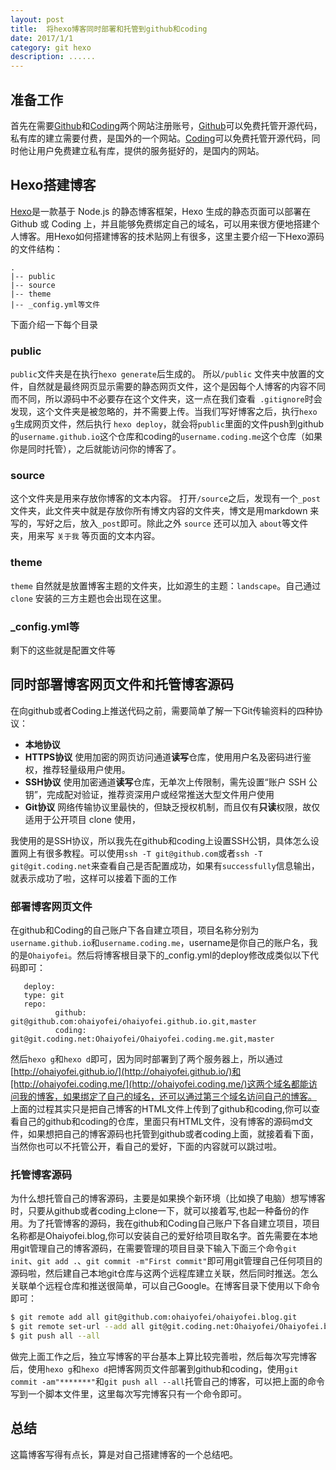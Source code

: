 ```yaml
---
layout: post
title:  将hexo博客同时部署和托管到github和coding
date: 2017/1/1
category: git hexo
description: ......
---
```


## 准备工作

首先在需要[Github](github.com)和[Coding](coding.net)两个网站注册账号，[Github](github.com)可以免费托管开源代码，私有库的建立需要付费，是国外的一个网站。[Coding](coding.net)可以免费托管开源代码，同时他让用户免费建立私有库，提供的服务挺好的，是国内的网站。

## Hexo搭建博客

[Hexo](http://hexo.io)是一款基于 Node.js 的静态博客框架，Hexo 生成的静态页面可以部署在 Github 或 Coding 上，并且能够免费绑定自己的域名，可以用来很方便地搭建个人博客。用Hexo如何搭建博客的技术贴网上有很多，这里主要介绍一下Hexo源码的文件结构：

~~~
.
|-- public
|-- source
|-- theme
|-- _config.yml等文件
~~~
下面介绍一下每个目录
### public
  `public`文件夹是在执行`hexo generate`后生成的。
所以`/public` 文件夹中放置的文件，自然就是最终网页显示需要的静态网页文件，这个是因每个人博客的内容不同而不同，所以源码中不必要存在这个文件夹，这一点在我们查看` .gitignore`时会发现，这个文件夹是被忽略的，并不需要上传。当我们写好博客之后，执行`hexo g`生成网页文件，然后执行 `hexo deploy`，就会将`public`里面的文件push到github的`username.github.io`这个仓库和coding的`username.coding.me`这个仓库（如果你是同时托管），之后就能访问你的博客了。
### source
这个文件夹是用来存放你博客的文本内容。
打开`/source`之后，发现有一个`_post`文件夹，此文件夹中就是存放你所有博文内容的文件夹，博文是用markdown 来写的，写好之后，放入`_post`即可。除此之外 `source` 还可以加入 `about`等文件夹，用来写 `关于我` 等页面的文本内容。
### theme
`theme` 自然就是放置博客主题的文件夹，比如源生的主题：`landscape`。自己通过`clone` 安装的三方主题也会出现在这里。
### _config.yml等
剩下的这些就是配置文件等

## 同时部署博客网页文件和托管博客源码
在向github或者Coding上推送代码之前，需要简单了解一下Git传输资料的四种协议：

   - **本地协议**
   - **HTTPS协议** 使用加密的网页访问通道**读写**仓库，使用用户名及密码进行鉴权，推荐轻量级用户使用。
   - **SSH协议**  使用加密通道**读写**仓库，无单次上传限制，需先设置“账户 SSH 公钥”，完成配对验证，推荐资深用户或经常推送大型文件用户使用
   - **Git协议** 网络传输协议里最快的，但缺乏授权机制，而且仅有**只读**权限，故仅适用于公开项目 clone 使用，

我使用的是SSH协议，所以我先在github和coding上设置SSH公钥，具体怎么设置网上有很多教程。可以使用`ssh -T git@github.com`或者`ssh -T git@git.coding.net`来查看自己是否配置成功，如果有`successfully`信息输出，就表示成功了啦，这样可以接着下面的工作

### 部署博客网页文件
在github和Coding的自己账户下各自建立项目，项目名称分别为`username.github.io`和`username.coding.me`，username是你自己的账户名，我的是`Ohaiyofei`。然后将博客根目录下的_config.yml的deploy修改成类似以下代码即可：
```
   deploy:
   type: git
   repo: 
          github: git@github.com:ohaiyofei/ohaiyofei.github.io.git,master
          coding: git@git.coding.net:Ohaiyofei/Ohaiyofei.coding.me.git,master   
```

然后`hexo g`和`hexo d`即可，因为同时部署到了两个服务器上，所以通过[http://ohaiyofei.github.io/](http://ohaiyofei.github.io/)和[http://ohaiyofei.coding.me/](http://ohaiyofei.coding.me/)这两个域名都能访问我的博客，如果绑定了自己的域名，还可以通过第三个域名访问自己的博客。
上面的过程其实只是把自己博客的HTML文件上传到了github和coding,你可以查看自己的github和coding的仓库，里面只有HTML文件，没有博客的源码md文件，如果想把自己的博客源码也托管到github或者coding上面，就接着看下面，当然你也可以不托管公开，看自己的爱好，下面的内容就可以跳过啦。

### 托管博客源码
为什么想托管自己的博客源码，主要是如果换个新环境（比如换了电脑）想写博客时，只要从github或者coding上clone一下，就可以接着写,也起一种备份的作用。为了托管博客的源码，我在github和Coding自己账户下各自建立项目，项目名称都是Ohaiyofei.blog,你可以安装自己的爱好给项目取名字。首先需要在本地用git管理自己的博客源码，在需要管理的项目目录下输入下面三个命令`git init`、`git add .`、`git commit -m"First commit"`即可用git管理自己任何项目的源码啦，然后建自己本地git仓库与这两个远程库建立关联，然后同时推送。怎么关联单个远程仓库和推送很简单，可以自己Google。在博客目录下使用以下命令即可：

```bash
$ git remote add all git@github.com:ohaiyofei/ohaiyofei.blog.git
$ git remote set-url --add all git@git.coding.net:Ohaiyofei/Ohaiyofei.blog.git
$ git push all --all
```

做完上面工作之后，独立写博客的平台基本上算比较完善啦，然后每次写完博客后，使用`hexo g`和`hexo d`把博客网页文件部署到github和coding，使用`git commit -am"*******"`和`git push all --all`托管自己的博客，可以把上面的命令写到一个脚本文件里，这里每次写完博客只有一个命令即可。

## 总结

这篇博客写得有点长，算是对自己搭建博客的一个总结吧。
